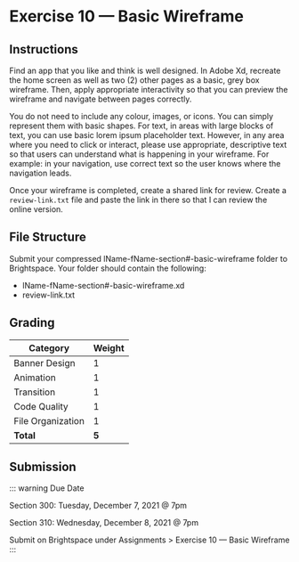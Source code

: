 # Exercise 10 — Basic Wireframe

## Instructions

Find an app that you like and think is well designed. In Adobe Xd, recreate the home screen as well as two (2) other pages as a basic, grey box wireframe. Then, apply appropriate interactivity so that you can preview the wireframe and navigate between pages correctly.

You do not need to include any colour, images, or icons. You can simply represent them with basic shapes. For text, in areas with large blocks of text, you can use basic lorem ipsum placeholder text. However, in any area where you need to click or interact, please use appropriate, descriptive text so that users can understand what is happening in your wireframe. For example: in your navigation, use correct text so the user knows where the navigation leads.

Once your wireframe is completed, create a shared link for review. Create a `review-link.txt` file and paste the link in there so that I can review the online version.

## File Structure

Submit your compressed lName-fName-section#-basic-wireframe folder to Brightspace. Your folder should contain the following:

- lName-fName-section#-basic-wireframe.xd
- review-link.txt

## Grading

| Category          | Weight |
| ----------------- | ------ |
| Banner Design     | 1      |
| Animation         | 1      |
| Transition        | 1      |
| Code Quality      | 1      |
| File Organization | 1      |
| **Total**         | **5**  |

## Submission

::: warning Due Date

Section 300: Tuesday, December 7, 2021 @ 7pm

Section 310: Wednesday, December 8, 2021 @ 7pm

Submit on Brightspace under Assignments > Exercise 10 — Basic Wireframe
:::
